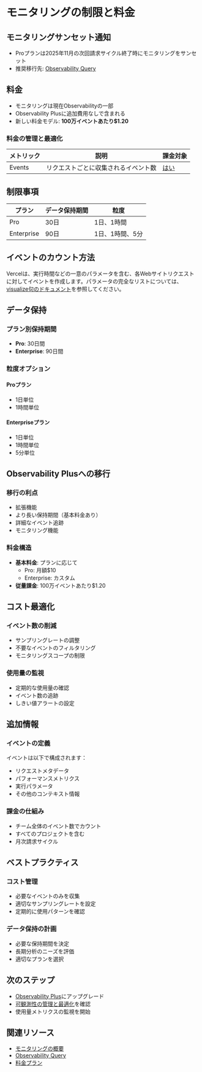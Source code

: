 # モニタリングの制限と料金

## モニタリングサンセット通知

- Proプランは2025年11月の次回請求サイクル終了時にモニタリングをサンセット
- 推奨移行先: [Observability Query](/docs/observability/query)

## 料金

- モニタリングは現在Observabilityの一部
- Observability Plusに追加費用なしで含まれる
- 新しい料金モデル: **100万イベントあたり$1.20**

### 料金の管理と最適化

| メトリック | 説明 | 課金対象 |
|--------|-------------|--------|
| Events | リクエストごとに収集されるイベント数 | [はい](/docs/pricing#managed-infrastructure-billable-resources) |

## 制限事項

| プラン | データ保持期間 | 粒度 |
|------|----------------|-------------|
| Pro | 30日 | 1日、1時間 |
| Enterprise | 90日 | 1日、1時間、5分 |

## イベントのカウント方法

Vercelは、実行時間などの一意のパラメータを含む、各Webサイトリクエストに対してイベントを作成します。パラメータの完全なリストについては、[visualize句のドキュメント](/docs/observability/monitoring/monitoring-reference#visualize)を参照してください。

## データ保持

### プラン別保持期間

- **Pro**: 30日間
- **Enterprise**: 90日間

### 粒度オプション

#### Proプラン

- 1日単位
- 1時間単位

#### Enterpriseプラン

- 1日単位
- 1時間単位
- 5分単位

## Observability Plusへの移行

### 移行の利点

- 拡張機能
- より長い保持期間（基本料金あり）
- 詳細なイベント追跡
- モニタリング機能

### 料金構造

- **基本料金**: プランに応じて
  - Pro: 月額$10
  - Enterprise: カスタム
- **従量課金**: 100万イベントあたり$1.20

## コスト最適化

### イベント数の削減

- サンプリングレートの調整
- 不要なイベントのフィルタリング
- モニタリングスコープの制限

### 使用量の監視

- 定期的な使用量の確認
- イベント数の追跡
- しきい値アラートの設定

## 追加情報

### イベントの定義

イベントは以下で構成されます：

- リクエストメタデータ
- パフォーマンスメトリクス
- 実行パラメータ
- その他のコンテキスト情報

### 課金の仕組み

- チーム全体のイベント数でカウント
- すべてのプロジェクトを含む
- 月次請求サイクル

## ベストプラクティス

### コスト管理

- 必要なイベントのみを収集
- 適切なサンプリングレートを設定
- 定期的に使用パターンを確認

### データ保持の計画

- 必要な保持期間を決定
- 長期分析のニーズを評価
- 適切なプランを選択

## 次のステップ

- [Observability Plus](/docs/observability/observability-plus)にアップグレード
- [可観測性の管理と最適化](/docs/manage-and-optimize-observability)を確認
- 使用量メトリクスの監視を開始

## 関連リソース

- [モニタリングの概要](/docs/query/monitoring)
- [Observability Query](/docs/query)
- [料金プラン](/docs/pricing)
